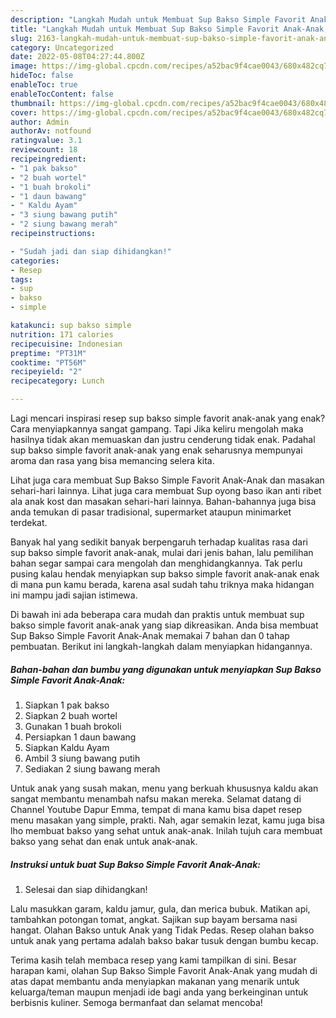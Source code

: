 ```yaml
---
description: "Langkah Mudah untuk Membuat Sup Bakso Simple Favorit Anak-Anak, Lezat"
title: "Langkah Mudah untuk Membuat Sup Bakso Simple Favorit Anak-Anak, Lezat"
slug: 2163-langkah-mudah-untuk-membuat-sup-bakso-simple-favorit-anak-anak-lezat
category: Uncategorized
date: 2022-05-08T04:27:44.800Z
image: https://img-global.cpcdn.com/recipes/a52bac9f4cae0043/680x482cq70/sup-bakso-simple-favorit-anak-anak-foto-resep-utama.jpg
hideToc: false
enableToc: true
enableTocContent: false
thumbnail: https://img-global.cpcdn.com/recipes/a52bac9f4cae0043/680x482cq70/sup-bakso-simple-favorit-anak-anak-foto-resep-utama.jpg
cover: https://img-global.cpcdn.com/recipes/a52bac9f4cae0043/680x482cq70/sup-bakso-simple-favorit-anak-anak-foto-resep-utama.jpg
author: Admin
authorAv: notfound
ratingvalue: 3.1
reviewcount: 18
recipeingredient:
- "1 pak bakso"
- "2 buah wortel"
- "1 buah brokoli"
- "1 daun bawang"
- " Kaldu Ayam"
- "3 siung bawang putih"
- "2 siung bawang merah"
recipeinstructions:

- "Sudah jadi dan siap dihidangkan!"
categories:
- Resep
tags:
- sup
- bakso
- simple

katakunci: sup bakso simple 
nutrition: 171 calories
recipecuisine: Indonesian
preptime: "PT31M"
cooktime: "PT56M"
recipeyield: "2"
recipecategory: Lunch

---
```



Lagi mencari inspirasi resep sup bakso simple favorit anak-anak yang enak? Cara menyiapkannya sangat gampang. Tapi Jika keliru mengolah maka hasilnya tidak akan memuaskan dan justru cenderung tidak enak. Padahal sup bakso simple favorit anak-anak yang enak seharusnya mempunyai aroma dan rasa yang bisa memancing selera kita.


Lihat juga cara membuat Sup Bakso Simple Favorit Anak-Anak dan masakan sehari-hari lainnya. Lihat juga cara membuat Sup oyong baso ikan anti ribet ala anak kost dan masakan sehari-hari lainnya. Bahan-bahannya juga bisa anda temukan di pasar tradisional, supermarket ataupun minimarket terdekat.

Banyak hal yang sedikit banyak berpengaruh terhadap kualitas rasa dari sup bakso simple favorit anak-anak, mulai dari jenis bahan, lalu pemilihan bahan segar sampai cara mengolah dan menghidangkannya. Tak perlu pusing kalau hendak menyiapkan sup bakso simple favorit anak-anak enak di mana pun kamu berada, karena asal sudah tahu triknya maka hidangan ini mampu jadi sajian istimewa.


Di bawah ini ada beberapa cara mudah dan praktis untuk membuat sup bakso simple favorit anak-anak yang siap dikreasikan. Anda bisa membuat Sup Bakso Simple Favorit Anak-Anak memakai 7 bahan dan 0 tahap pembuatan. Berikut ini langkah-langkah dalam menyiapkan hidangannya.

<!--inarticleads1-->

##### Bahan-bahan dan bumbu yang digunakan untuk menyiapkan Sup Bakso Simple Favorit Anak-Anak:

1. Siapkan 1 pak bakso
1. Siapkan 2 buah wortel
1. Gunakan 1 buah brokoli
1. Persiapkan 1 daun bawang
1. Siapkan  Kaldu Ayam
1. Ambil 3 siung bawang putih
1. Sediakan 2 siung bawang merah


Untuk anak yang susah makan, menu yang berkuah khususnya kaldu akan sangat membantu menambah nafsu makan mereka. Selamat datang di Channel Youtube Dapur Emma, tempat di mana kamu bisa dapet resep menu masakan yang simple, prakti. Nah, agar semakin lezat, kamu juga bisa lho membuat bakso yang sehat untuk anak-anak. Inilah tujuh cara membuat bakso yang sehat dan enak untuk anak-anak. 

<!--inarticleads2-->

##### Instruksi untuk buat Sup Bakso Simple Favorit Anak-Anak:


1. Selesai dan siap dihidangkan!

Lalu masukkan garam, kaldu jamur, gula, dan merica bubuk. Matikan api, tambahkan potongan tomat, angkat. Sajikan sup bayam bersama nasi hangat. Olahan Bakso untuk Anak yang Tidak Pedas. Resep olahan bakso untuk anak yang pertama adalah bakso bakar tusuk dengan bumbu kecap. 

Terima kasih telah membaca resep yang kami tampilkan di sini. Besar harapan kami, olahan Sup Bakso Simple Favorit Anak-Anak yang mudah di atas dapat membantu anda menyiapkan makanan yang menarik untuk keluarga/teman maupun menjadi ide bagi anda yang berkeinginan untuk berbisnis kuliner. Semoga bermanfaat dan selamat mencoba!
